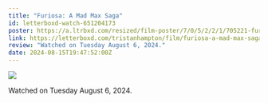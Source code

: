 ```yaml
---
title: "Furiosa: A Mad Max Saga"
id: letterboxd-watch-651204173
poster: https://a.ltrbxd.com/resized/film-poster/7/0/5/2/2/1/705221-furiosa-a-mad-max-saga-0-600-0-900-crop.jpg?v=3c0e322842
link: https://letterboxd.com/tristanhampton/film/furiosa-a-mad-max-saga/
review: "Watched on Tuesday August 6, 2024."
date: 2024-08-15T19:47:52:00Z
---
```

 <p><img src="https://a.ltrbxd.com/resized/film-poster/7/0/5/2/2/1/705221-furiosa-a-mad-max-saga-0-600-0-900-crop.jpg?v=3c0e322842"/></p> <p>Watched on Tuesday August 6, 2024.</p>